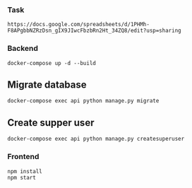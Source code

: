 ### Task
```
https://docs.google.com/spreadsheets/d/1PHMh-F8APgbbNZRzDsn_gIX9JIwcFbzbRn2Ht_34ZQ8/edit?usp=sharing
```

### Backend
```
docker-compose up -d --build
```

## Migrate database
```
docker-compose exec api python manage.py migrate
```

## Create supper user
```
docker-compose exec api python manage.py createsuperuser
```
### Frontend
```
npm install
npm start
```
